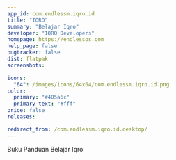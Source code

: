 ```yaml
---
app_id: com.endlessm.iqro.id
title: "IQRO"
summary: "Belajar Iqro"
developer: "IQRO Developers"
homepage: https://endlessos.com
help_page: false
bugtracker: false
dist: flatpak
screenshots:

icons:
  "64": /images/icons/64x64/com.endlessm.iqro.id.png
color:
  primary: "#485a6c"
  primary-text: "#fff"
price: false
releases:

redirect_from: /com.endlessm.iqro.id.desktop/
---
```


<p>Buku Panduan Belajar Iqro</p>